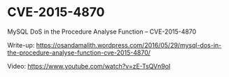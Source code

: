 # CVE-2015-4870
MySQL DoS in the Procedure Analyse Function – CVE-2015-4870

Write-up:
https://osandamalith.wordpress.com/2016/05/29/mysql-dos-in-the-procedure-analyse-function-cve-2015-4870/

Video:
https://www.youtube.com/watch?v=zE-TsQVn9oI
